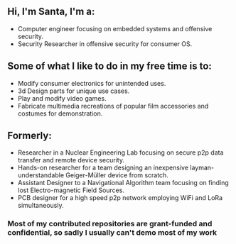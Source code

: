 ## Hi, I'm Santa, I'm a:
- Computer engineer focusing on embedded systems and offensive security.
- Security Researcher in offensive security for consumer OS.

## Some of what I like to do in my free time is to:
- Modify consumer electronics for unintended uses.
- 3d Design parts for unique use cases.
- Play and modify video games.
- Fabricate multimedia recreations of popular film accessories and costumes for demonstration.

## Formerly:
- Researcher in a Nuclear Engineering Lab focusing on secure p2p data transfer and remote device security.
- Hands-on researcher for a team designing an inexpensive layman-understandable Geiger-Müller device from scratch.
- Assistant Designer to a Navigational Algorithm team focusing on finding lost Electro-magnetic Field Sources.
- PCB designer for a high speed p2p network employing WiFi and LoRa simultaneously.

### Most of my contributed repositories are grant-funded and confidential, so sadly I usually can't demo most of my work
